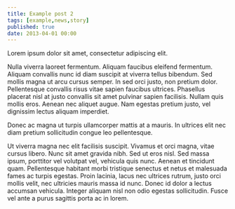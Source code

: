 ```yaml
---
title: Example post 2
tags: [example,news,story]
published: true
date: 2013-04-01 00:00
---
```


Lorem ipsum dolor sit amet, consectetur adipiscing elit. 

Nulla viverra laoreet fermentum. Aliquam faucibus eleifend fermentum. Aliquam convallis nunc id diam suscipit at viverra tellus bibendum. Sed mollis magna ut arcu cursus semper. In sed orci justo, non pretium dolor. Pellentesque convallis risus vitae sapien faucibus ultrices. Phasellus placerat nisl at justo convallis sit amet pulvinar sapien facilisis. Nullam quis mollis eros. Aenean nec aliquet augue. Nam egestas pretium justo, vel dignissim lectus aliquam imperdiet.

Donec ac magna ut turpis ullamcorper mattis at a mauris. In ultrices elit nec diam pretium sollicitudin congue leo pellentesque.

Ut viverra magna nec elit facilisis suscipit. Vivamus et orci magna, vitae cursus libero. Nunc sit amet gravida nibh. Sed ut eros nisl. Sed massa ipsum, porttitor vel volutpat vel, vehicula quis nunc. Aenean et tincidunt quam. Pellentesque habitant morbi tristique senectus et netus et malesuada fames ac turpis egestas. Proin lacinia, lacus nec ultrices rutrum, justo orci mollis velit, nec ultricies mauris massa id nunc. Donec id dolor a lectus accumsan vehicula. Integer aliquam nisl non odio egestas sollicitudin. Fusce vel ante a purus sagittis porta ac in lorem.